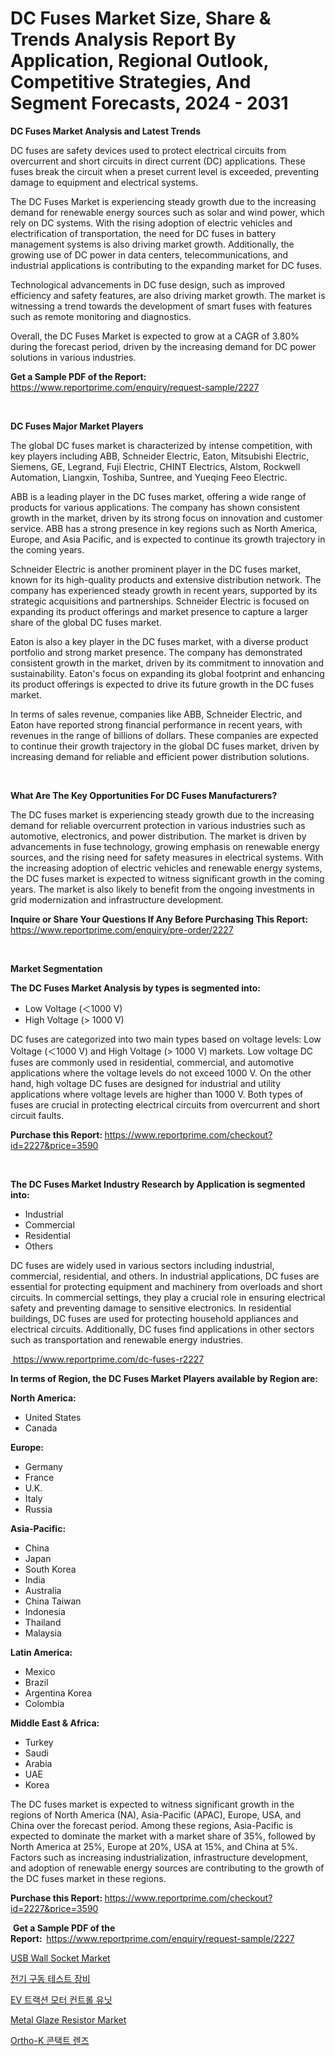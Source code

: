 <p><h1>DC Fuses Market Size, Share & Trends Analysis Report By Application, Regional Outlook, Competitive Strategies, And Segment Forecasts, 2024 - 2031</h1></p><p><strong>DC Fuses Market Analysis and Latest Trends</strong></p>
<p><p>DC fuses are safety devices used to protect electrical circuits from overcurrent and short circuits in direct current (DC) applications. These fuses break the circuit when a preset current level is exceeded, preventing damage to equipment and electrical systems.</p><p>The DC Fuses Market is experiencing steady growth due to the increasing demand for renewable energy sources such as solar and wind power, which rely on DC systems. With the rising adoption of electric vehicles and electrification of transportation, the need for DC fuses in battery management systems is also driving market growth. Additionally, the growing use of DC power in data centers, telecommunications, and industrial applications is contributing to the expanding market for DC fuses.</p><p>Technological advancements in DC fuse design, such as improved efficiency and safety features, are also driving market growth. The market is witnessing a trend towards the development of smart fuses with features such as remote monitoring and diagnostics.</p><p>Overall, the DC Fuses Market is expected to grow at a CAGR of 3.80% during the forecast period, driven by the increasing demand for DC power solutions in various industries.</p></p>
<p><strong>Get a Sample PDF of the Report:&nbsp;</strong> <a href="https://www.reportprime.com/enquiry/request-sample/2227">https://www.reportprime.com/enquiry/request-sample/2227</a></p>
<p>&nbsp;</p>
<p><strong>DC Fuses Major Market Players</strong></p>
<p><p>The global DC fuses market is characterized by intense competition, with key players including ABB, Schneider Electric, Eaton, Mitsubishi Electric, Siemens, GE, Legrand, Fuji Electric, CHINT Electrics, Alstom, Rockwell Automation, Liangxin, Toshiba, Suntree, and Yueqing Feeo Electric.</p><p>ABB is a leading player in the DC fuses market, offering a wide range of products for various applications. The company has shown consistent growth in the market, driven by its strong focus on innovation and customer service. ABB has a strong presence in key regions such as North America, Europe, and Asia Pacific, and is expected to continue its growth trajectory in the coming years.</p><p>Schneider Electric is another prominent player in the DC fuses market, known for its high-quality products and extensive distribution network. The company has experienced steady growth in recent years, supported by its strategic acquisitions and partnerships. Schneider Electric is focused on expanding its product offerings and market presence to capture a larger share of the global DC fuses market.</p><p>Eaton is also a key player in the DC fuses market, with a diverse product portfolio and strong market presence. The company has demonstrated consistent growth in the market, driven by its commitment to innovation and sustainability. Eaton's focus on expanding its global footprint and enhancing its product offerings is expected to drive its future growth in the DC fuses market.</p><p>In terms of sales revenue, companies like ABB, Schneider Electric, and Eaton have reported strong financial performance in recent years, with revenues in the range of billions of dollars. These companies are expected to continue their growth trajectory in the global DC fuses market, driven by increasing demand for reliable and efficient power distribution solutions.</p></p>
<p>&nbsp;</p>
<p><strong>What Are The Key Opportunities For DC Fuses Manufacturers?</strong></p>
<p><p>The DC fuses market is experiencing steady growth due to the increasing demand for reliable overcurrent protection in various industries such as automotive, electronics, and power distribution. The market is driven by advancements in fuse technology, growing emphasis on renewable energy sources, and the rising need for safety measures in electrical systems. With the increasing adoption of electric vehicles and renewable energy systems, the DC fuses market is expected to witness significant growth in the coming years. The market is also likely to benefit from the ongoing investments in grid modernization and infrastructure development.</p></p>
<p><strong>Inquire or Share Your Questions If Any Before Purchasing This Report:</strong> <a href="https://www.reportprime.com/enquiry/pre-order/2227">https://www.reportprime.com/enquiry/pre-order/2227</a></p>
<p>&nbsp;</p>
<p><strong>Market Segmentation</strong></p>
<p><strong>The DC Fuses Market Analysis by types is segmented into:</strong></p>
<p><ul><li>Low Voltage (＜1000 V)</li><li>High Voltage (> 1000 V)</li></ul></p>
<p><p>DC fuses are categorized into two main types based on voltage levels: Low Voltage (＜1000 V) and High Voltage (> 1000 V) markets. Low voltage DC fuses are commonly used in residential, commercial, and automotive applications where the voltage levels do not exceed 1000 V. On the other hand, high voltage DC fuses are designed for industrial and utility applications where voltage levels are higher than 1000 V. Both types of fuses are crucial in protecting electrical circuits from overcurrent and short circuit faults.</p></p>
<p><strong>Purchase this Report:&nbsp;</strong><a href="https://www.reportprime.com/checkout?id=2227&price=3590">https://www.reportprime.com/checkout?id=2227&price=3590</a></p>
<p>&nbsp;</p>
<p><strong>The DC Fuses Market Industry Research by Application is segmented into:</strong></p>
<p><ul><li>Industrial</li><li>Commercial</li><li>Residential</li><li>Others</li></ul></p>
<p><p>DC fuses are widely used in various sectors including industrial, commercial, residential, and others. In industrial applications, DC fuses are essential for protecting equipment and machinery from overloads and short circuits. In commercial settings, they play a crucial role in ensuring electrical safety and preventing damage to sensitive electronics. In residential buildings, DC fuses are used for protecting household appliances and electrical circuits. Additionally, DC fuses find applications in other sectors such as transportation and renewable energy industries.</p></p>
<p><a href="https://www.reportprime.com/dc-fuses-r2227">&nbsp;https://www.reportprime.com/dc-fuses-r2227</a></p>
<p><strong>In terms of Region, the DC Fuses Market Players available by Region are:</strong></p>
<p>
    <p> <strong> North America: </strong>
        <ul>
            <li>United States</li>
            <li>Canada</li>
        </ul>
        </p> 
    <p> <strong> Europe: </strong>
        <ul>
            <li>Germany</li>
            <li>France</li>
            <li>U.K.</li>
            <li>Italy</li>
            <li>Russia</li>
        </ul>
        </p> 
    <p> <strong> Asia-Pacific: </strong>
        <ul>
            <li>China</li>
            <li>Japan</li>
            <li>South Korea</li>
            <li>India</li>
            <li>Australia</li>
            <li>China Taiwan</li>
            <li>Indonesia</li>
            <li>Thailand</li>
            <li>Malaysia</li>
        </ul>
        </p> 
    <p> <strong> Latin America: </strong>
        <ul>
            <li>Mexico</li>
            <li>Brazil</li>
            <li>Argentina Korea</li>
            <li>Colombia</li>
        </ul>
        </p> 
    <p> <strong> Middle East & Africa: </strong>
        <ul>
            <li>Turkey</li>
            <li>Saudi</li>
            <li>Arabia</li>
            <li>UAE</li>
            <li>Korea</li>
        </ul>
    </p>
    </p>
<p><p>The DC fuses market is expected to witness significant growth in the regions of North America (NA), Asia-Pacific (APAC), Europe, USA, and China over the forecast period. Among these regions, Asia-Pacific is expected to dominate the market with a market share of 35%, followed by North America at 25%, Europe at 20%, USA at 15%, and China at 5%. Factors such as increasing industrialization, infrastructure development, and adoption of renewable energy sources are contributing to the growth of the DC fuses market in these regions.</p></p>
<p><strong>Purchase this Report: </strong><a href="https://www.reportprime.com/checkout?id=2227&price=3590">https://www.reportprime.com/checkout?id=2227&price=3590</a></p>
<p>&nbsp;<strong>Get a Sample PDF of the Report:&nbsp;&nbsp;</strong><a href="https://www.reportprime.com/enquiry/request-sample/2227">https://www.reportprime.com/enquiry/request-sample/2227</a></p>
<p><strong></strong></p>
<p><p><a href="https://github.com/liliskanaya73/Market-Research-Report-List-2/blob/main/usb-wall-socket-market.md">USB Wall Socket Market</a></p><p><a href="https://github.com/alfitoms13/Market-Research-Report-List-2/blob/main/1903746102775.md">전기 구동 테스트 장비</a></p><p><a href="https://github.com/mofijurk071/Market-Research-Report-List-2/blob/main/3728489102776.md">EV 트랙션 모터 컨트롤 유닛</a></p><p><a href="https://github.com/kmatchooka/Market-Research-Report-List-2/blob/main/metal-glaze-resistor-market.md">Metal Glaze Resistor Market</a></p><p><a href="https://github.com/erwindropdead54/Market-Research-Report-List-2/blob/main/9315898102774.md">Ortho-K 콘택트 렌즈</a></p></p>